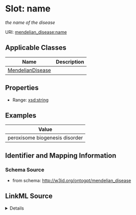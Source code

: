 # Slot: name
_the name of the disease_


URI: [mendelian_disease:name](http://w3id.org/ontogpt/mendelian_disease/name)



<!-- no inheritance hierarchy -->




## Applicable Classes

| Name | Description |
| --- | --- |
[MendelianDisease](MendelianDisease.md) | 






## Properties

* Range: [xsd:string](xsd:string)








## Examples

| Value |
| --- |
| peroxisome biogenesis disorder |

## Identifier and Mapping Information







### Schema Source


* from schema: http://w3id.org/ontogpt/mendelian_disease




## LinkML Source

<details>
```yaml
name: name
description: the name of the disease
examples:
- value: peroxisome biogenesis disorder
from_schema: http://w3id.org/ontogpt/mendelian_disease
rank: 1000
alias: name
owner: MendelianDisease
domain_of:
- MendelianDisease
range: string

```
</details>